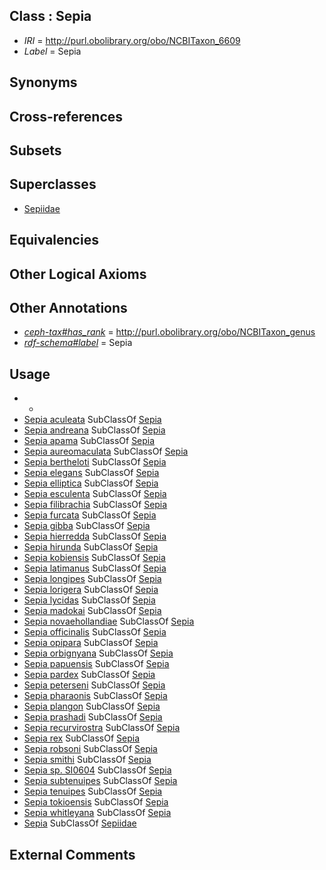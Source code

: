 
## Class : Sepia

 * *IRI* = http://purl.obolibrary.org/obo/NCBITaxon_6609
 * *Label* = Sepia

## Synonyms


## Cross-references


## Subsets


## Superclasses

 * [Sepiidae](../../NCBITaxon/08/NCBITaxon_6608.md)

## Equivalencies


## Other Logical Axioms


## Other Annotations

 * *[ceph-tax#has_rank](../../ceph-tax#has/nk/ceph-tax#has_rank.md)* = http://purl.obolibrary.org/obo/NCBITaxon_genus
 * *[rdf-schema#label](../../el/rdf-schema#label.md)* = Sepia

## Usage

 * -
 * [Sepia aculeata](../../NCBITaxon/82/NCBITaxon_153282.md) SubClassOf [Sepia](../../NCBITaxon/09/NCBITaxon_6609.md)
 * [Sepia andreana](../../NCBITaxon/15/NCBITaxon_515515.md) SubClassOf [Sepia](../../NCBITaxon/09/NCBITaxon_6609.md)
 * [Sepia apama](../../NCBITaxon/19/NCBITaxon_212219.md) SubClassOf [Sepia](../../NCBITaxon/09/NCBITaxon_6609.md)
 * [Sepia aureomaculata](../../NCBITaxon/16/NCBITaxon_515516.md) SubClassOf [Sepia](../../NCBITaxon/09/NCBITaxon_6609.md)
 * [Sepia bertheloti](../../NCBITaxon/00/NCBITaxon_245100.md) SubClassOf [Sepia](../../NCBITaxon/09/NCBITaxon_6609.md)
 * [Sepia elegans](../../NCBITaxon/27/NCBITaxon_34527.md) SubClassOf [Sepia](../../NCBITaxon/09/NCBITaxon_6609.md)
 * [Sepia elliptica](../../NCBITaxon/28/NCBITaxon_348828.md) SubClassOf [Sepia](../../NCBITaxon/09/NCBITaxon_6609.md)
 * [Sepia esculenta](../../NCBITaxon/10/NCBITaxon_31210.md) SubClassOf [Sepia](../../NCBITaxon/09/NCBITaxon_6609.md)
 * [Sepia filibrachia](../../NCBITaxon/61/NCBITaxon_349061.md) SubClassOf [Sepia](../../NCBITaxon/09/NCBITaxon_6609.md)
 * [Sepia furcata](../../NCBITaxon/72/NCBITaxon_273072.md) SubClassOf [Sepia](../../NCBITaxon/09/NCBITaxon_6609.md)
 * [Sepia gibba](../../NCBITaxon/17/NCBITaxon_515517.md) SubClassOf [Sepia](../../NCBITaxon/09/NCBITaxon_6609.md)
 * [Sepia hierredda](../../NCBITaxon/99/NCBITaxon_245099.md) SubClassOf [Sepia](../../NCBITaxon/09/NCBITaxon_6609.md)
 * [Sepia hirunda](../../NCBITaxon/71/NCBITaxon_273071.md) SubClassOf [Sepia](../../NCBITaxon/09/NCBITaxon_6609.md)
 * [Sepia kobiensis](../../NCBITaxon/35/NCBITaxon_296135.md) SubClassOf [Sepia](../../NCBITaxon/09/NCBITaxon_6609.md)
 * [Sepia latimanus](../../NCBITaxon/28/NCBITaxon_34528.md) SubClassOf [Sepia](../../NCBITaxon/09/NCBITaxon_6609.md)
 * [Sepia longipes](../../NCBITaxon/62/NCBITaxon_633062.md) SubClassOf [Sepia](../../NCBITaxon/09/NCBITaxon_6609.md)
 * [Sepia lorigera](../../NCBITaxon/14/NCBITaxon_299314.md) SubClassOf [Sepia](../../NCBITaxon/09/NCBITaxon_6609.md)
 * [Sepia lycidas](../../NCBITaxon/34/NCBITaxon_296134.md) SubClassOf [Sepia](../../NCBITaxon/09/NCBITaxon_6609.md)
 * [Sepia madokai](../../NCBITaxon/32/NCBITaxon_296132.md) SubClassOf [Sepia](../../NCBITaxon/09/NCBITaxon_6609.md)
 * [Sepia novaehollandiae](../../NCBITaxon/30/NCBITaxon_232430.md) SubClassOf [Sepia](../../NCBITaxon/09/NCBITaxon_6609.md)
 * [Sepia officinalis](../../NCBITaxon/10/NCBITaxon_6610.md) SubClassOf [Sepia](../../NCBITaxon/09/NCBITaxon_6609.md)
 * [Sepia opipara](../../NCBITaxon/81/NCBITaxon_61681.md) SubClassOf [Sepia](../../NCBITaxon/09/NCBITaxon_6609.md)
 * [Sepia orbignyana](../../NCBITaxon/29/NCBITaxon_34529.md) SubClassOf [Sepia](../../NCBITaxon/09/NCBITaxon_6609.md)
 * [Sepia papuensis](../../NCBITaxon/30/NCBITaxon_34530.md) SubClassOf [Sepia](../../NCBITaxon/09/NCBITaxon_6609.md)
 * [Sepia pardex](../../NCBITaxon/13/NCBITaxon_299313.md) SubClassOf [Sepia](../../NCBITaxon/09/NCBITaxon_6609.md)
 * [Sepia peterseni](../../NCBITaxon/36/NCBITaxon_296136.md) SubClassOf [Sepia](../../NCBITaxon/09/NCBITaxon_6609.md)
 * [Sepia pharaonis](../../NCBITaxon/19/NCBITaxon_158019.md) SubClassOf [Sepia](../../NCBITaxon/09/NCBITaxon_6609.md)
 * [Sepia plangon](../../NCBITaxon/57/NCBITaxon_349057.md) SubClassOf [Sepia](../../NCBITaxon/09/NCBITaxon_6609.md)
 * [Sepia prashadi](../../NCBITaxon/18/NCBITaxon_515518.md) SubClassOf [Sepia](../../NCBITaxon/09/NCBITaxon_6609.md)
 * [Sepia recurvirostra](../../NCBITaxon/11/NCBITaxon_482911.md) SubClassOf [Sepia](../../NCBITaxon/09/NCBITaxon_6609.md)
 * [Sepia rex](../../NCBITaxon/58/NCBITaxon_349058.md) SubClassOf [Sepia](../../NCBITaxon/09/NCBITaxon_6609.md)
 * [Sepia robsoni](../../NCBITaxon/83/NCBITaxon_153283.md) SubClassOf [Sepia](../../NCBITaxon/09/NCBITaxon_6609.md)
 * [Sepia smithi](../../NCBITaxon/82/NCBITaxon_55282.md) SubClassOf [Sepia](../../NCBITaxon/09/NCBITaxon_6609.md)
 * [Sepia sp. SI0604](../../NCBITaxon/15/NCBITaxon_299315.md) SubClassOf [Sepia](../../NCBITaxon/09/NCBITaxon_6609.md)
 * [Sepia subtenuipes](../../NCBITaxon/21/NCBITaxon_515521.md) SubClassOf [Sepia](../../NCBITaxon/09/NCBITaxon_6609.md)
 * [Sepia tenuipes](../../NCBITaxon/19/NCBITaxon_515519.md) SubClassOf [Sepia](../../NCBITaxon/09/NCBITaxon_6609.md)
 * [Sepia tokioensis](../../NCBITaxon/20/NCBITaxon_515520.md) SubClassOf [Sepia](../../NCBITaxon/09/NCBITaxon_6609.md)
 * [Sepia whitleyana](../../NCBITaxon/59/NCBITaxon_349059.md) SubClassOf [Sepia](../../NCBITaxon/09/NCBITaxon_6609.md)
 * [Sepia](../../NCBITaxon/09/NCBITaxon_6609.md) SubClassOf [Sepiidae](../../NCBITaxon/08/NCBITaxon_6608.md)

## External Comments

